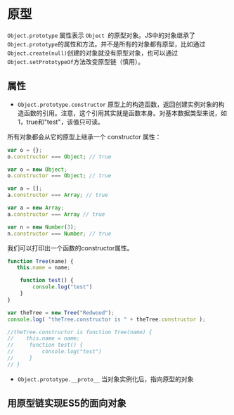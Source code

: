 # 原型

`Object.prototype` 属性表示 `Object `的原型对象。JS中的对象继承了`Object.prototype`的属性和方法。并不是所有的对象都有原型，比如通过`Object.create(null)`创建的对象就没有原型对象，也可以通过`Object.setPrototypeOf`方法改变原型链（慎用）。

## 属性

- `Object.prototype.constructor`
原型上的构造函数，返回创建实例对象的构造函数的引用。注意，这个引用其实就是函数本身。对基本数据类型来说，如1，true和"test"，该值只可读。

所有对象都会从它的原型上继承一个 constructor 属性：


```javascript
var o = {};
o.constructor === Object; // true

var o = new Object;
o.constructor === Object; // true

var a = [];
a.constructor === Array; // true

var a = new Array;
a.constructor === Array // true

var n = new Number(3);
n.constructor === Number; // true

```

我们可以打印出一个函数的constructor属性。
```javascript
function Tree(name) {
   this.name = name;

    function test() {
        console.log("test")
    }
}

var theTree = new Tree("Redwood");
console.log( "theTree.constructor is " + theTree.constructor );

//theTree.constructor is function Tree(name) {
//    this.name = name;
//     function test() {
//         console.log("test")
//     }
// }

```

- `Object.prototype.__proto__`
当对象实例化后，指向原型的对象


## 用原型链实现ES5的面向对象


